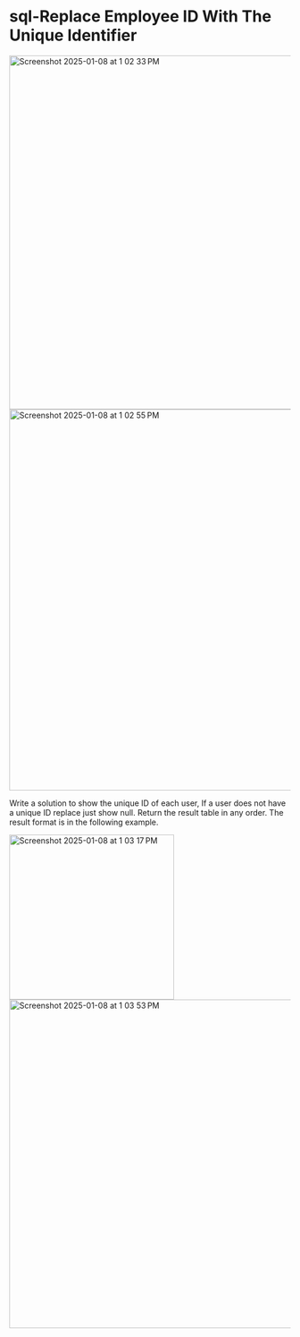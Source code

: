 # sql-Replace Employee ID With The Unique Identifier
<img width="633" alt="Screenshot 2025-01-08 at 1 02 33 PM" src="https://github.com/user-attachments/assets/dc6b62c8-716a-409e-ad69-4d88f610a315" />
<img width="682" alt="Screenshot 2025-01-08 at 1 02 55 PM" src="https://github.com/user-attachments/assets/1ef6c925-cc8c-4429-a235-1fc4bb85e5a2" />


Write a solution to show the unique ID of each user, If a user does not have a unique ID replace just show null.  Return the result table in any order.  The result format is in the following example.

<img width="295" alt="Screenshot 2025-01-08 at 1 03 17 PM" src="https://github.com/user-attachments/assets/69cb7ab9-b5db-4e56-bb3e-06e89aaba09c" />

<img width="588" alt="Screenshot 2025-01-08 at 1 03 53 PM" src="https://github.com/user-attachments/assets/ab6a001e-7f9a-447b-9bd5-837cf6e6aa26" />



